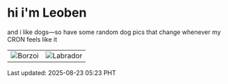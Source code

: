 # hi i'm Leoben

and i like dogs—so have some random dog pics that change whenever my CRON feels like it

|  |  |
|--------|----------|
| ![Borzoi](https://random-dog-vercel.vercel.app/api/random-borzoi?v=1755897803) | ![Labrador](https://random-dog-vercel.vercel.app/api/random-labrador?v=1755897803) |

Last updated: 2025-08-23 05:23 PHT
